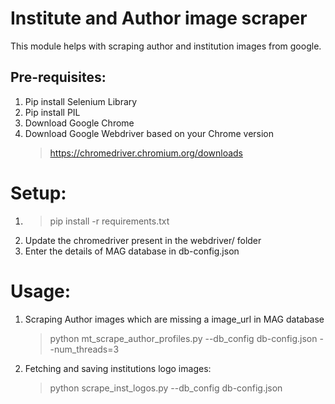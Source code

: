 # Institute and Author image scraper

This module helps with scraping author and institution images from google.

## Pre-requisites:

1. Pip install Selenium Library
2. Pip install PIL
3. Download Google Chrome
4. Download Google Webdriver based on your Chrome 
version
    > https://chromedriver.chromium.org/downloads

# Setup:
1. > pip install -r requirements.txt
2. Update the chromedriver present in the webdriver/ folder
3. Enter the details of MAG database in db-config.json

# Usage:

1. Scraping Author images which are missing a image_url in MAG database
    > python mt_scrape_author_profiles.py --db_config db-config.json --num_threads=3
2. Fetching and saving institutions logo images:
    > python scrape_inst_logos.py --db_config db-config.json